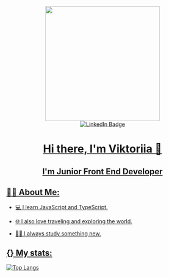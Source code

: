 <div id = "header" align = "center">
  <img src = "https://media.giphy.com/media/2IudUHdI075HL02Pkk/giphy.gif" width = "300" />
</div>

<div align = "center" margin-bottom = "30px">
  <a href = "[https://www.linkedin.com/in/alina-zharkevich-759b5b215](https://www.linkedin.com/in/viktoriia-samoilova-3310b1259/)">
    <img src = "https://img.shields.io/badge/LinkedIn-blue?style=for-the-badge&logo=linkedin&logoColor=white" alt="LinkedIn Badge"/>
</div>

<div align = "center">
  <h1 border-bottom = "none">Hi there, I'm Viktoriia 🥰</h1>
  <h2 margin-top = "10px">I'm Junior Front End Developer</h2>
</div>

<h2>👩‍💻 About Me:</h2>

- 💻 I learn JavaScript and TypeScript.
  
- 🌐 I also love traveling and exploring the world.
  
- 🧑‍🎓 I always study something new.


<h2 margin-bottim ="16px">{} My stats:</h2>


[![Top Langs](https://github-readme-stats.vercel.app/api/top-langs/?username=wcodersv&layout=compact&theme=vision-friendly-white)](https://github.com/anuraghazra/github-readme-stats)
